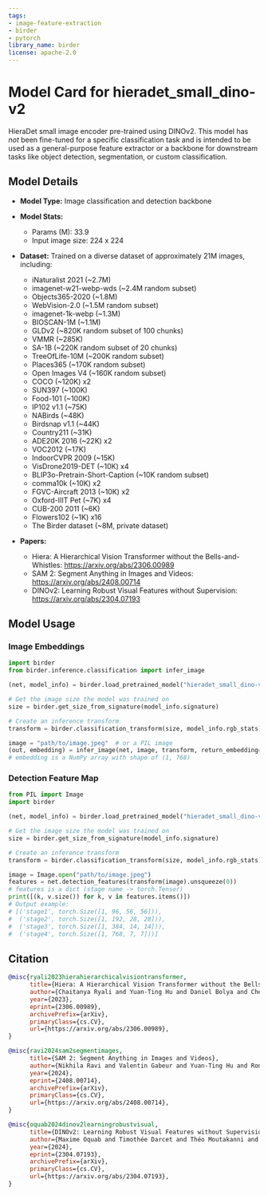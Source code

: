 ```yaml
---
tags:
- image-feature-extraction
- birder
- pytorch
library_name: birder
license: apache-2.0
---
```


# Model Card for hieradet_small_dino-v2

HieraDet small image encoder pre-trained using DINOv2. This model has *not* been fine-tuned for a specific classification task and is intended to be used as a general-purpose feature extractor or a backbone for downstream tasks like object detection, segmentation, or custom classification.

## Model Details

- **Model Type:** Image classification and detection backbone
- **Model Stats:**
    - Params (M): 33.9
    - Input image size: 224 x 224
- **Dataset:** Trained on a diverse dataset of approximately 21M images, including:
    - iNaturalist 2021 (~2.7M)
    - imagenet-w21-webp-wds (~2.4M random subset)
    - Objects365-2020 (~1.8M)
    - WebVision-2.0 (~1.5M random subset)
    - imagenet-1k-webp (~1.3M)
    - BIOSCAN-1M (~1.1M)
    - GLDv2 (~820K random subset of 100 chunks)
    - VMMR (~285K)
    - SA-1B (~220K random subset of 20 chunks)
    - TreeOfLife-10M (~200K random subset)
    - Places365 (~170K random subset)
    - Open Images V4 (~160K random subset)
    - COCO (~120K) x2
    - SUN397 (~100K)
    - Food-101 (~100K)
    - IP102 v1.1 (~75K)
    - NABirds (~48K)
    - Birdsnap v1.1 (~44K)
    - Country211 (~31K)
    - ADE20K 2016 (~22K) x2
    - VOC2012 (~17K)
    - IndoorCVPR 2009 (~15K)
    - VisDrone2019-DET (~10K) x4
    - BLIP3o-Pretrain-Short-Caption (~10K random subset)
    - comma10k (~10K) x2
    - FGVC-Aircraft 2013 (~10K) x2
    - Oxford-IIIT Pet (~7K) x4
    - CUB-200 2011 (~6K)
    - Flowers102 (~1K) x16
    - The Birder dataset (~8M, private dataset)

- **Papers:**
    - Hiera: A Hierarchical Vision Transformer without the Bells-and-Whistles: <https://arxiv.org/abs/2306.00989>
    - SAM 2: Segment Anything in Images and Videos: <https://arxiv.org/abs/2408.00714>
    - DINOv2: Learning Robust Visual Features without Supervision: <https://arxiv.org/abs/2304.07193>

## Model Usage

### Image Embeddings

```python
import birder
from birder.inference.classification import infer_image

(net, model_info) = birder.load_pretrained_model("hieradet_small_dino-v2", inference=True)

# Get the image size the model was trained on
size = birder.get_size_from_signature(model_info.signature)

# Create an inference transform
transform = birder.classification_transform(size, model_info.rgb_stats)

image = "path/to/image.jpeg"  # or a PIL image
(out, embedding) = infer_image(net, image, transform, return_embedding=True)
# embedding is a NumPy array with shape of (1, 768)
```

### Detection Feature Map

```python
from PIL import Image
import birder

(net, model_info) = birder.load_pretrained_model("hieradet_small_dino-v2", inference=True)

# Get the image size the model was trained on
size = birder.get_size_from_signature(model_info.signature)

# Create an inference transform
transform = birder.classification_transform(size, model_info.rgb_stats)

image = Image.open("path/to/image.jpeg")
features = net.detection_features(transform(image).unsqueeze(0))
# features is a dict (stage name -> torch.Tensor)
print([(k, v.size()) for k, v in features.items()])
# Output example:
# [('stage1', torch.Size([1, 96, 56, 56])),
#  ('stage2', torch.Size([1, 192, 28, 28])),
#  ('stage3', torch.Size([1, 384, 14, 14])),
#  ('stage4', torch.Size([1, 768, 7, 7]))]
```

## Citation

```bibtex
@misc{ryali2023hierahierarchicalvisiontransformer,
      title={Hiera: A Hierarchical Vision Transformer without the Bells-and-Whistles},
      author={Chaitanya Ryali and Yuan-Ting Hu and Daniel Bolya and Chen Wei and Haoqi Fan and Po-Yao Huang and Vaibhav Aggarwal and Arkabandhu Chowdhury and Omid Poursaeed and Judy Hoffman and Jitendra Malik and Yanghao Li and Christoph Feichtenhofer},
      year={2023},
      eprint={2306.00989},
      archivePrefix={arXiv},
      primaryClass={cs.CV},
      url={https://arxiv.org/abs/2306.00989},
}

@misc{ravi2024sam2segmentimages,
      title={SAM 2: Segment Anything in Images and Videos},
      author={Nikhila Ravi and Valentin Gabeur and Yuan-Ting Hu and Ronghang Hu and Chaitanya Ryali and Tengyu Ma and Haitham Khedr and Roman Rädle and Chloe Rolland and Laura Gustafson and Eric Mintun and Junting Pan and Kalyan Vasudev Alwala and Nicolas Carion and Chao-Yuan Wu and Ross Girshick and Piotr Dollár and Christoph Feichtenhofer},
      year={2024},
      eprint={2408.00714},
      archivePrefix={arXiv},
      primaryClass={cs.CV},
      url={https://arxiv.org/abs/2408.00714},
}

@misc{oquab2024dinov2learningrobustvisual,
      title={DINOv2: Learning Robust Visual Features without Supervision},
      author={Maxime Oquab and Timothée Darcet and Théo Moutakanni and Huy Vo and Marc Szafraniec and Vasil Khalidov and Pierre Fernandez and Daniel Haziza and Francisco Massa and Alaaeldin El-Nouby and Mahmoud Assran and Nicolas Ballas and Wojciech Galuba and Russell Howes and Po-Yao Huang and Shang-Wen Li and Ishan Misra and Michael Rabbat and Vasu Sharma and Gabriel Synnaeve and Hu Xu and Hervé Jegou and Julien Mairal and Patrick Labatut and Armand Joulin and Piotr Bojanowski},
      year={2024},
      eprint={2304.07193},
      archivePrefix={arXiv},
      primaryClass={cs.CV},
      url={https://arxiv.org/abs/2304.07193},
}
```
